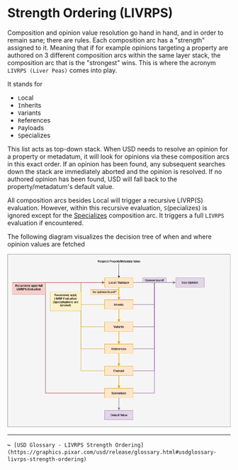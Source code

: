 # Strength Ordering (LIVRPS)

Composition and opinion value resolution go hand in hand, and in order to remain sane; there are rules. Each composition arc has a "strength" assigned to it. Meaning that if for example opinions targeting a property are authored on 3 different composition arcs within the same layer stack, the composition arc that is the "strongest" wins. This is where the acronym `LIVRPS (Liver Peas)` comes into play.   

It stands for
- `L`ocal
- `I`nherits
- `V`ariants
- `R`eferences
- `P`ayloads
- `S`pecializes

This list acts as top-down stack. When USD needs to resolve an opinion for a property or metadatum, it will look for opinions via these composition arcs in this exact order. If an opinion has been found, any subsequent searches down the stack are immediately aborted and the opinion is resolved. If no authored opinion has been found, USD will fall back to the property/metadatum's default value.

All composition arcs besides Local will trigger a recursive LIVRP(S) evaluation. However, within this recursive evaluation, `S`(pecializes) is ignored except for the [Specializes](../intermediate/specializes.md) composition arc. It triggers a full `LIVRPS` evaluation if encountered.

The following diagram visualizes the decision tree of when and where opinion values are fetched

![](../images/terminology/livrps.png)

---

```admonish note title=""
↪ [USD Glossary - LIVRPS Strength Ordering](https://graphics.pixar.com/usd/release/glossary.html#usdglossary-livrps-strength-ordering)
```